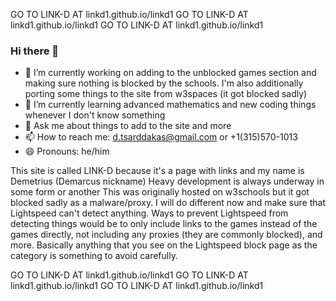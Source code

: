 GO TO LINK-D AT linkd1.github.io/linkd1
GO TO LINK-D AT linkd1.github.io/linkd1
GO TO LINK-D AT linkd1.github.io/linkd1

### Hi there 👋
- 🔭 I’m currently working on adding to the unblocked games section and making sure nothing is blocked by the schools. I'm also additionally porting some things to the site from w3spaces (it got blocked sadly)
- 🌱 I’m currently learning advanced mathematics and new coding things whenever I don't know something
- 💬 Ask me about things to add to the site and more
- 📫 How to reach me: d.tsarddakas@gmail.com or +1(315)570-1013
- 😄 Pronouns: he/him

This site is called LINK-D because it's a page with links and my name is Demetrius (Demarcus nickname)
Heavy development is always underway in some form or another
This was originally hosted on w3schools but it got blocked sadly as a malware/proxy. I will do different now and make sure that Lightspeed can't detect anything.
Ways to prevent Lightspeed from detecting things would be to only include links to the games instead of the games directly, not including any proxies (they are commonly blocked), and more.
Basically anything that you see on the Lightspeed block page as the category is something to avoid carefully.

GO TO LINK-D AT linkd1.github.io/linkd1
GO TO LINK-D AT linkd1.github.io/linkd1
GO TO LINK-D AT linkd1.github.io/linkd1
